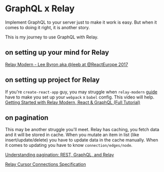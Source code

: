 # GraphQL x Relay
Implement GraphQL to your server just to make it work is easy.
But when it comes to doing it right, it is another story.

This is my journey to use GraphQL with Relay.

## on setting up your mind for Relay
[Relay Modern - Lee Byron aka @leeb at @ReactEurope 2017](https://www.youtube.com/watch?v=OdsMz7h_Li0&t=881s)

## on setting up project for Relay
If you're ```create-react-app``` guy, you may struggle when ```relay-modern``` [guide](https://facebook.github.io/relay/docs/relay-modern.html) have to make you set up your ```webpack``` x ```babel``` config. This video will help.   
[Getting Started with Relay Modern, React & GraphQL (Full Tutorial)](https://www.youtube.com/watch?v=XeALXh37WeU)

## on pagination
This may be another struggle you'll meet.
Relay has caching, you fetch data and it will be stored in cache.
When you mutate an item in list (like insert/update/delete) you have to update data in the cache manually.
When it comes to updating you have to know ```connection/edges/node```.

[Understanding pagination: REST, GraphQL, and Relay](https://dev-blog.apollodata.com/understanding-pagination-rest-graphql-and-relay-b10f835549e7)

[Relay Cursor Connections Specification](https://facebook.github.io/relay/graphql/connections.htm)
